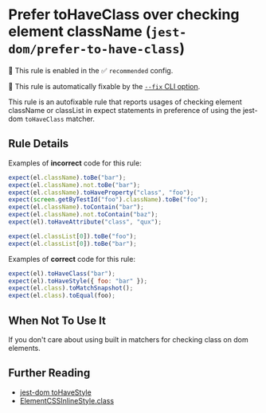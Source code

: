 # Prefer toHaveClass over checking element className (`jest-dom/prefer-to-have-class`)

💼 This rule is enabled in the ✅ `recommended` config.

🔧 This rule is automatically fixable by the [`--fix` CLI option](https://eslint.org/docs/latest/user-guide/command-line-interface#--fix).

<!-- end auto-generated rule header -->

This rule is an autofixable rule that reports usages of checking element className or classList in expect statements in preference of using the jest-dom
`toHaveClass` matcher.

## Rule Details

Examples of **incorrect** code for this rule:

```js
expect(el.className).toBe("bar");
expect(el.className).not.toBe("bar");
expect(el.className).toHaveProperty("class", "foo");
expect(screen.getByTestId("foo").className).toBe("foo");
expect(el.className).toContain("bar");
expect(el.className).not.toContain("baz");
expect(el).toHaveAttribute("class", "qux");

expect(el.classList[0]).toBe("foo");
expect(el.classList[0]).toBe("bar");
```

Examples of **correct** code for this rule:

```js
expect(el).toHaveClass("bar");
expect(el).toHaveStyle({ foo: "bar" });
expect(el.class).toMatchSnapshot();
expect(el.class).toEqual(foo);
```

## When Not To Use It

If you don't care about using built in matchers for checking class on dom
elements.

## Further Reading

- [jest-dom toHaveStyle](https://github.com/testing-library/jest-dom#tohaveclass)
- [ElementCSSInlineStyle.class](https://developer.mozilla.org/en-US/docs/Web/API/ElementCSSInlineStyle/class)
